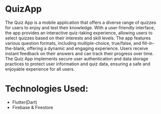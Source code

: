 # QuizApp

The Quiz App is a mobile application that offers a diverse range of quizzes for users to enjoy and test their knowledge. With a user-friendly interface, the app provides an interactive quiz-taking experience, allowing users to select quizzes based on their interests and skill levels. The app features various question formats, including multiple-choice, true/false, and fill-in-the-blank, offering a dynamic and engaging experience. Users receive instant feedback on their answers and can track their progress over time. The Quiz App implements secure user authentication and data storage practices to protect user information and quiz data, ensuring a safe and enjoyable experience for all users.

# Technologies Used:
- Flutter(Dart)
- Firebase & Firestore

